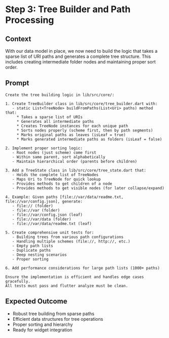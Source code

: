 # Step 3: Tree Builder and Path Processing

## Context

With our data model in place, we now need to build the logic that takes a sparse list of URI paths and generates a complete tree structure. This includes creating intermediate folder nodes and maintaining proper sort order.

## Prompt

```text
Create the tree building logic in lib/src/core/:

1. Create TreeBuilder class in lib/src/core/tree_builder.dart with:
   - static List<TreeNode> buildFromPaths(List<Uri> paths) method that:
     * Takes a sparse list of URIs
     * Generates all intermediate paths
     * Creates TreeNode instances for each unique path
     * Sorts nodes properly (scheme first, then by path segments)
     * Marks original paths as leaves (isLeaf = true)
     * Marks generated intermediate paths as folders (isLeaf = false)
   
2. Implement proper sorting logic:
   - Root nodes (just scheme) come first
   - Within same parent, sort alphabetically
   - Maintain hierarchical order (parents before children)
   
3. Add a TreeState class in lib/src/core/tree_state.dart that:
   - Holds the complete list of TreeNodes
   - Maps Uri to TreeNode for quick lookup
   - Provides methods to get children of a node
   - Provides methods to get visible nodes (for later collapse/expand)
   
4. Example: Given paths [file://var/data/readme.txt, file://var/config.json], generate:
   - file:// (folder)
   - file://var (folder)
   - file://var/config.json (leaf)
   - file://var/data (folder)
   - file://var/data/readme.txt (leaf)

5. Create comprehensive unit tests for:
   - Building trees from various path configurations
   - Handling multiple schemes (file://, http://, etc.)
   - Empty path lists
   - Duplicate paths
   - Deep nesting scenarios
   - Proper sorting

6. Add performance considerations for large path lists (1000+ paths)

Ensure the implementation is efficient and handles edge cases gracefully.
All tests must pass and flutter analyze must be clean.
```

## Expected Outcome

- Robust tree building from sparse paths
- Efficient data structures for tree operations
- Proper sorting and hierarchy
- Ready for widget integration
